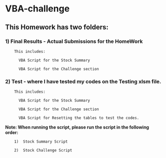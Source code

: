 # VBA-challenge

## **This Homework has two folders:**

###    1) Final Results - Actual Submissions for the HomeWork

        This includes:

          VBA Script for the Stock Summary 

          VBA Script for the Challenge section
          

###    2) Test - where I have tested my codes on the Testing xlsm file.

        This includes:

          VBA Script for the Stock Summary 

          VBA Script for the Challenge section

          VBA Script for Resetting the tables to test the codes.

  **Note:  When running the script, please run the script in the following order:**

        1)  Stock Summary Script

        2)  Stock Challenge Script
